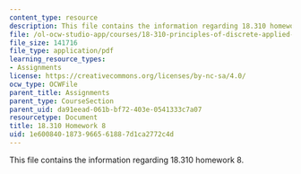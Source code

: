 ```yaml
---
content_type: resource
description: This file contains the information regarding 18.310 homework 8.
file: /ol-ocw-studio-app/courses/18-310-principles-of-discrete-applied-mathematics-fall-2013/1e6008401873966561887d1ca2772c4d_MIT18_310F13_Homework8.pdf
file_size: 141716
file_type: application/pdf
learning_resource_types:
- Assignments
license: https://creativecommons.org/licenses/by-nc-sa/4.0/
ocw_type: OCWFile
parent_title: Assignments
parent_type: CourseSection
parent_uid: da91eead-061b-bf72-403e-0541333c7a07
resourcetype: Document
title: 18.310 Homework 8
uid: 1e600840-1873-9665-6188-7d1ca2772c4d
---
```

This file contains the information regarding 18.310 homework 8.